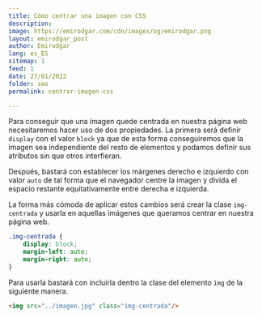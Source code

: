```yaml
---
title: Cómo centrar una imagen con CSS
description: 
image: https://emirodgar.com/cdn/images/og/emirodgar.png
layout: emirodgar_post
author: Emirodgar
lang: es_ES
sitemap: 1
feed: 1
date: 27/01/2022
folder: seo
permalink: centrar-imagen-css

--- 
```


Para conseguir que una imagen quede centrada en nuestra página web necesitaremos hacer uso de dos propiedades. La primera será definir `display` con el valor `block` ya que de esta forma conseguiremos que la imagen sea independiente del resto de elementos y podamos definir sus atributos sin que otros interfieran.

Después, bastará con establecer los márgenes derecho e izquierdo con valor `auto` de tal forma que el navegador centre la imagen y divida el espacio restante equitativamente entre derecha e izquierda.

La forma más cómoda de aplicar estos cambios será crear la clase `img-centrada` y usarla en aquellas imágenes que queramos centrar en nuestra página web.

```css
.img-centrada {
	display: block;
	margin-left: auto;
	margin-right: auto;
}
```

Para usarla bastará con incluirla dentro la clase del elemento `img` de la siguiente manera.

```html
<img src="../imagen.jpg" class="img-centrada"/>
```

<!--stackedit_data:
eyJoaXN0b3J5IjpbLTE4Mjk4MjM2MzgsMTk2MzA0MDMyMl19
-->